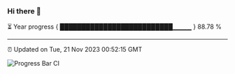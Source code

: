 ### Hi there 👋

⏳ Year progress { ██████████████████████████▁▁▁▁ } 88.78 %

---

⏰ Updated on Tue, 21 Nov 2023 00:52:15 GMT

![Progress Bar CI](https://github.com/liununu/liununu/workflows/Progress%20Bar%20CI/badge.svg)
